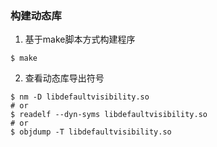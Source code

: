 ### 构建动态库

1. 基于make脚本方式构建程序

```
$ make
```

2. 查看动态库导出符号

```
$ nm -D libdefaultvisibility.so
# or
$ readelf --dyn-syms libdefaultvisibility.so
# or
$ objdump -T libdefaultvisibility.so
```
